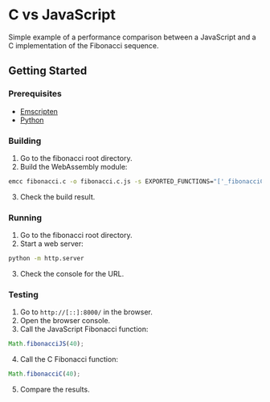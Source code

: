 # C vs JavaScript

Simple example of a performance comparison between a JavaScript and a C implementation of the Fibonacci sequence.

## Getting Started

### Prerequisites

- [Emscripten](https://emscripten.org/docs/getting_started/downloads.html)
- [Python](https://www.python.org/downloads/)

### Building

1. Go to the fibonacci root directory.
2. Build the WebAssembly module:

```sh
emcc fibonacci.c -o fibonacci.c.js -s EXPORTED_FUNCTIONS="['_fibonacciC']" -s EXPORTED_RUNTIME_METHODS='["ccall", "cwrap"]' -O3
```

3. Check the build result.

### Running

1. Go to the fibonacci root directory.
2. Start a web server:

```sh
python -m http.server
```

3. Check the console for the URL.

### Testing

1. Go to `http://[::]:8000/` in the browser.
2. Open the browser console.
3. Call the JavaScript Fibonacci function:

```js
Math.fibonacciJS(40);
```

4. Call the C Fibonacci function:

```js
Math.fibonacciC(40);
```

5. Compare the results.
